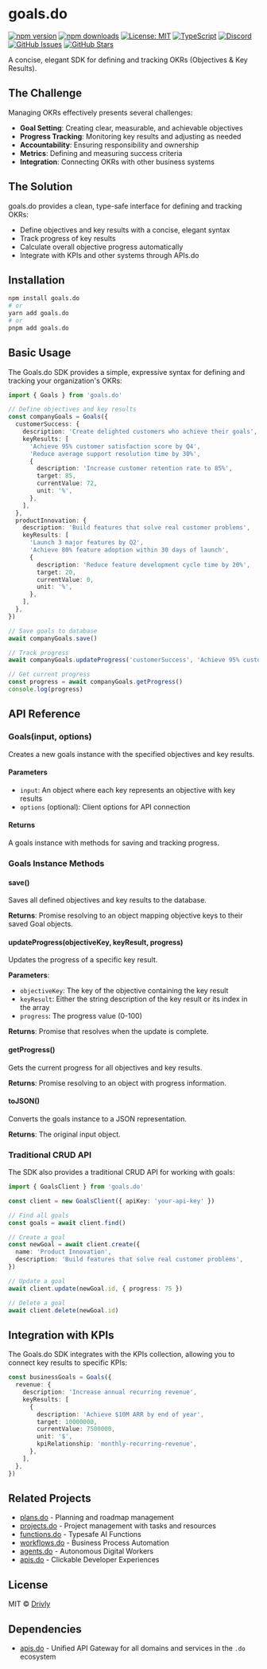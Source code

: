 # goals.do

[![npm version](https://img.shields.io/npm/v/goals.do.svg)](https://www.npmjs.com/package/goals.do)
[![npm downloads](https://img.shields.io/npm/dm/goals.do.svg)](https://www.npmjs.com/package/goals.do)
[![License: MIT](https://img.shields.io/badge/License-MIT-blue.svg)](https://opensource.org/licenses/MIT)
[![TypeScript](https://img.shields.io/badge/TypeScript-4.9.5-blue.svg)](https://www.typescriptlang.org/)
[![Discord](https://img.shields.io/badge/Discord-Join%20Chat-7289da?logo=discord&logoColor=white)](https://discord.gg/tafnNeUQdm)
[![GitHub Issues](https://img.shields.io/github/issues/drivly/ai.svg)](https://github.com/drivly/ai/issues)
[![GitHub Stars](https://img.shields.io/github/stars/drivly/ai.svg)](https://github.com/drivly/ai)

A concise, elegant SDK for defining and tracking OKRs (Objectives & Key Results).

## The Challenge

Managing OKRs effectively presents several challenges:

- **Goal Setting**: Creating clear, measurable, and achievable objectives
- **Progress Tracking**: Monitoring key results and adjusting as needed
- **Accountability**: Ensuring responsibility and ownership
- **Metrics**: Defining and measuring success criteria
- **Integration**: Connecting OKRs with other business systems

## The Solution

goals.do provides a clean, type-safe interface for defining and tracking OKRs:

- Define objectives and key results with a concise, elegant syntax
- Track progress of key results
- Calculate overall objective progress automatically
- Integrate with KPIs and other systems through APIs.do

## Installation

```bash
npm install goals.do
# or
yarn add goals.do
# or
pnpm add goals.do
```

## Basic Usage

The Goals.do SDK provides a simple, expressive syntax for defining and tracking your organization's OKRs:

```typescript
import { Goals } from 'goals.do'

// Define objectives and key results
const companyGoals = Goals({
  customerSuccess: {
    description: 'Create delighted customers who achieve their goals',
    keyResults: [
      'Achieve 95% customer satisfaction score by Q4',
      'Reduce average support resolution time by 30%',
      {
        description: 'Increase customer retention rate to 85%',
        target: 85,
        currentValue: 72,
        unit: '%',
      },
    ],
  },
  productInnovation: {
    description: 'Build features that solve real customer problems',
    keyResults: [
      'Launch 3 major features by Q2',
      'Achieve 80% feature adoption within 30 days of launch',
      {
        description: 'Reduce feature development cycle time by 20%',
        target: 20,
        currentValue: 0,
        unit: '%',
      },
    ],
  },
})

// Save goals to database
await companyGoals.save()

// Track progress
await companyGoals.updateProgress('customerSuccess', 'Achieve 95% customer satisfaction score by Q4', 85)

// Get current progress
const progress = await companyGoals.getProgress()
console.log(progress)
```

## API Reference

### Goals(input, options)

Creates a new goals instance with the specified objectives and key results.

#### Parameters

- `input`: An object where each key represents an objective with key results
- `options` (optional): Client options for API connection

#### Returns

A goals instance with methods for saving and tracking progress.

### Goals Instance Methods

#### save()

Saves all defined objectives and key results to the database.

**Returns**: Promise resolving to an object mapping objective keys to their saved Goal objects.

#### updateProgress(objectiveKey, keyResult, progress)

Updates the progress of a specific key result.

**Parameters**:

- `objectiveKey`: The key of the objective containing the key result
- `keyResult`: Either the string description of the key result or its index in the array
- `progress`: The progress value (0-100)

**Returns**: Promise that resolves when the update is complete.

#### getProgress()

Gets the current progress for all objectives and key results.

**Returns**: Promise resolving to an object with progress information.

#### toJSON()

Converts the goals instance to a JSON representation.

**Returns**: The original input object.

### Traditional CRUD API

The SDK also provides a traditional CRUD API for working with goals:

```typescript
import { GoalsClient } from 'goals.do'

const client = new GoalsClient({ apiKey: 'your-api-key' })

// Find all goals
const goals = await client.find()

// Create a goal
const newGoal = await client.create({
  name: 'Product Innovation',
  description: 'Build features that solve real customer problems',
})

// Update a goal
await client.update(newGoal.id, { progress: 75 })

// Delete a goal
await client.delete(newGoal.id)
```

## Integration with KPIs

The Goals.do SDK integrates with the KPIs collection, allowing you to connect key results to specific KPIs:

```typescript
const businessGoals = Goals({
  revenue: {
    description: 'Increase annual recurring revenue',
    keyResults: [
      {
        description: 'Achieve $10M ARR by end of year',
        target: 10000000,
        currentValue: 7500000,
        unit: '$',
        kpiRelationship: 'monthly-recurring-revenue',
      },
    ],
  },
})
```

## Related Projects

- [plans.do](https://plans.do) - Planning and roadmap management
- [projects.do](https://projects.do) - Project management with tasks and resources
- [functions.do](https://functions.do) - Typesafe AI Functions
- [workflows.do](https://workflows.do) - Business Process Automation
- [agents.do](https://agents.do) - Autonomous Digital Workers
- [apis.do](https://apis.do) - Clickable Developer Experiences

## License

MIT © [Drivly](https://driv.ly)

## Dependencies

- [apis.do](https://www.npmjs.com/package/apis.do) - Unified API Gateway for all domains and services in the `.do` ecosystem
